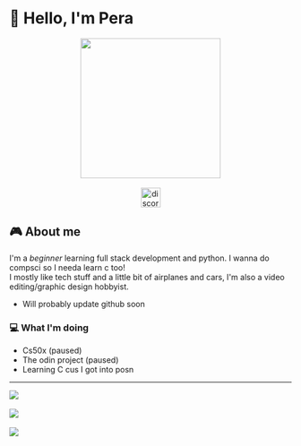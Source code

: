 # 👋 Hello, I'm Pera

<div id="header" align="center">
  <img height="250" src="https://i.giphy.com/media/v1.Y2lkPTc5MGI3NjExcXp1c2xpZzBnc2x5ZHJodTY0M2NyemMxdGtoZTBxNjBxeTY2aGpibyZlcD12MV9pbnRlcm5hbF9naWZfYnlfaWQmY3Q9Zw/GyJ8p0Um850ic/giphy.gif"/>
</div>
<br>
<div align="center">
  <img src="https://img.shields.io/static/v1?message=pera_xd&logo=discord&label=DIscord&color=7289da&logoColor=white&labelColor=&style=for-the-badge" height="35" alt="discord logo"  />
</div>

## 🎮 About me

I'm a *beginner* learning full stack development and python. I wanna do compsci so I needa learn c too!  
I mostly like tech stuff and a little bit of airplanes and cars, I'm also a video editing/graphic design hobbyist.
- Will probably update github soon

### 💻 What I'm doing
- Cs50x (paused)
- The odin project (paused)
- Learning C cus I got into posn
_ _ _

![](https://github-readme-stats.vercel.app/api/top-langs/?username=Pera208&theme=nightowl&hide_border=false&include_all_commits=false&count_private=false&layout=compact)
<br>  
![](https://github-readme-stats.vercel.app/api?username=Pera208&theme=nightowl&hide_border=false&include_all_commits=false&count_private=false)<br/>  
![](https://github-readme-streak-stats.herokuapp.com/?user=Pera208&theme=nightowl&hide_border=false)<br/>  





<!--<h1>
  Pera
  <img src="https://media.giphy.com/media/hvRJCLFzcasrR4ia7z/giphy.gif" width="30px"/>
</h1>

<div id="header" align="center">
  <img src="https://i.giphy.com/media/v1.Y2lkPTc5MGI3NjExcXp1c2xpZzBnc2x5ZHJodTY0M2NyemMxdGtoZTBxNjBxeTY2aGpibyZlcD12MV9pbnRlcm5hbF9naWZfYnlfaWQmY3Q9Zw/GyJ8p0Um850ic/giphy.gif"/>
</div>
<p></p>
<div align="center">
  <p>Discord : pera_xd</p>
</div>

---

### :smiley_cat: About Me :

I'm a ***beginner*** learning to code various stuff :thinking:  
I love pc, cars, airplanes, technology and my family I guess  
will probably update this readme later

---
<!--
#### :hammer_and_wrench: Languges and tools :
<div>
  <img src="https://github.com/devicons/devicon/blob/master/icons/html5/html5-original-wordmark.svg" width="45" height="45">
  <img src="https://github.com/devicons/devicon/blob/master/icons/css3/css3-original-wordmark.svg" width="45" height="45">
  <img src="https://github.com/devicons/devicon/blob/master/icons/javascript/javascript-original.svg" width="45" height="45">
  <img src="https://github.com/devicons/devicon/blob/master/icons/react/react-original-wordmark.svg" width="45" height="45">
  <img src="https://github.com/devicons/devicon/blob/master/icons/python/python-original-wordmark.svg" width="45" height="45">
  <img src="https://github.com/devicons/devicon/blob/master/icons/photoshop/photoshop-original.svg" width="45" height="45">
  <img src="https://github.com/devicons/devicon/blob/master/icons/blender/blender-original.svg" width="45" height="45">
  <img src="https://github.com/devicons/devicon/blob/master/icons/ubuntu/ubuntu-original-wordmark.svg" width="45" height="45">
  <img src="https://github.com/devicons/devicon/blob/master/icons/vscode/vscode-original-wordmark.svg" width="45" height="45">
  
</div>


**Pera208/Pera208** is a ✨ _special_ ✨ repository because its `README.md` (this file) appears on your GitHub profile.

Here are some ideas to get you started:

- 🔭 I’m currently working on ...
- 🌱 I’m currently learning ...
- 👯 I’m looking to collaborate on ...
- 🤔 I’m looking for help with ...
- 💬 Ask me about ...
- 📫 How to reach me: ...
- 😄 Pronouns: ...
- ⚡ Fun fact: ...
-->
